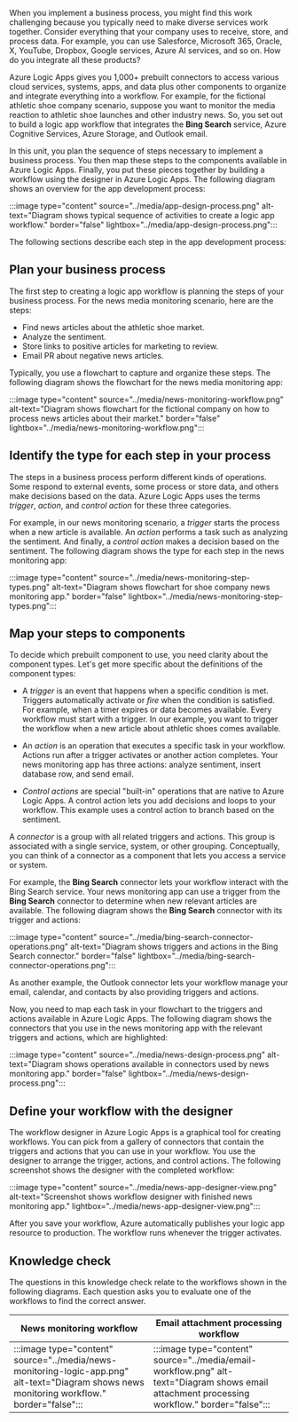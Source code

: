 When you implement a business process, you might find this work challenging because you typically need to make diverse services work together. Consider everything that your company uses to receive, store, and process data. For example, you can use Salesforce, Microsoft 365, Oracle, X, YouTube, Dropbox, Google services, Azure AI services, and so on. How do you integrate all these products?

Azure Logic Apps gives you 1,000+ prebuilt connectors to access various cloud services, systems, apps, and data plus other components to organize and integrate everything into a workflow. For example, for the fictional athletic shoe company scenario, suppose you want to monitor the media reaction to athletic shoe launches and other industry news. So, you set out to build a logic app workflow that integrates the **Bing Search** service, Azure Cognitive Services, Azure Storage, and Outlook email.

In this unit, you plan the sequence of steps necessary to implement a business process. You then map these steps to the components available in Azure Logic Apps. Finally, you put these pieces together by building a workflow using the designer in Azure Logic Apps. The following diagram shows an overview for the app development process:

:::image type="content" source="../media/app-design-process.png" alt-text="Diagram shows typical sequence of activities to create a logic app workflow." border="false" lightbox="../media/app-design-process.png":::

The following sections describe each step in the app development process:

## Plan your business process

The first step to creating a logic app workflow is planning the steps of your business process. For the news media monitoring scenario, here are the steps:

- Find news articles about the athletic shoe market.
- Analyze the sentiment.
- Store links to positive articles for marketing to review.
- Email PR about negative news articles.

Typically, you use a flowchart to capture and organize these steps. The following diagram shows the flowchart for the news media monitoring app:

:::image type="content" source="../media/news-monitoring-workflow.png" alt-text="Diagram shows flowchart for the fictional company on how to process news articles about their market." border="false" lightbox="../media/news-monitoring-workflow.png":::

## Identify the type for each step in your process

The steps in a business process perform different kinds of operations. Some respond to external events, some process or store data, and others make decisions based on the data. Azure Logic Apps uses the terms *trigger*, *action*, and *control action* for these three categories.

For example, in our news monitoring scenario, a *trigger* starts the process when a new article is available. An *action* performs a task such as analyzing the sentiment. And finally, a *control action* makes a decision based on the sentiment. The following diagram shows the type for each step in the news monitoring app:

:::image type="content" source="../media/news-monitoring-step-types.png" alt-text="Diagram shows flowchart for shoe company news monitoring app." border="false" lightbox="../media/news-monitoring-step-types.png":::

## Map your steps to components

To decide which prebuilt component to use, you need clarity about the component types. Let's get more specific about the definitions of the component types:

- A *trigger* is an event that happens when a specific condition is met. Triggers automatically activate or *fire* when the condition is satisfied. For example, when a timer expires or data becomes available. Every workflow must start with a trigger. In our example, you want to trigger the workflow when a new article about athletic shoes comes available.

- An *action* is an operation that executes a specific task in your workflow. Actions run after a trigger activates or another action completes. Your news monitoring app has three actions: analyze sentiment, insert database row, and send email.

- *Control actions* are special "built-in" operations that are native to Azure Logic Apps. A control action lets you add decisions and loops to your workflow. This example uses a control action to branch based on the sentiment.

A *connector* is a group with all related triggers and actions. This group is associated with a single service, system, or other grouping. Conceptually, you can think of a connector as a component that lets you access a service or system.

For example, the **Bing Search** connector lets your workflow interact with the Bing Search service. Your news monitoring app can use a trigger from the **Bing Search** connector to determine when new relevant articles are available. The following diagram shows the **Bing Search** connector with its trigger and actions:

:::image type="content" source="../media/bing-search-connector-operations.png" alt-text="Diagram shows triggers and actions in the Bing Search connector." border="false" lightbox="../media/bing-search-connector-operations.png":::

As another example, the Outlook connector lets your workflow manage your email, calendar, and contacts by also providing triggers and actions.

Now, you need to map each task in your flowchart to the triggers and actions available in Azure Logic Apps. The following diagram shows the connectors that you use in the news monitoring app with the relevant triggers and actions, which are highlighted:

:::image type="content" source="../media/news-design-process.png" alt-text="Diagram shows operations available in connectors used by news monitoring app." border="false" lightbox="../media/news-design-process.png":::

## Define your workflow with the designer

The workflow designer in Azure Logic Apps is a graphical tool for creating workflows. You can pick from a gallery of connectors that contain the triggers and actions that you can use in your workflow. You use the designer to arrange the trigger, actions, and control actions. The following screenshot shows the designer with the completed workflow:

:::image type="content" source="../media/news-app-designer-view.png" alt-text="Screenshot shows workflow designer with finished news monitoring app." lightbox="../media/news-app-designer-view.png":::

After you save your workflow, Azure automatically publishes your logic app resource to production. The workflow runs whenever the trigger activates.

## Knowledge check

The questions in this knowledge check relate to the workflows shown in the following diagrams. Each question asks you to evaluate one of the workflows to find the correct answer.

| News monitoring workflow | Email attachment processing workflow |
|-----------------------|--------------------------------------|
| :::image type="content" source="../media/news-monitoring-logic-app.png" alt-text="Diagram shows news monitoring workflow." border="false"::: | :::image type="content" source="../media/email-workflow.png" alt-text="Diagram shows email attachment processing workflow." border="false"::: |
